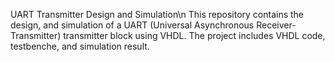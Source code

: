 UART Transmitter Design and Simulation\n
This repository contains the design, and simulation of a UART (Universal Asynchronous Receiver-Transmitter) transmitter block using VHDL. The project includes VHDL code, testbenche, and simulation result.
